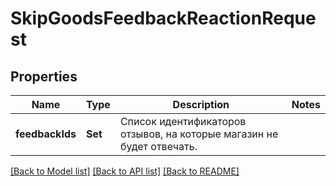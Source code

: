 # SkipGoodsFeedbackReactionRequest

## Properties
Name | Type | Description | Notes
------------ | ------------- | ------------- | -------------
**feedbackIds** | **Set<Int64>** | Список идентификаторов отзывов, на которые магазин не будет отвечать. | 

[[Back to Model list]](../README.md#documentation-for-models) [[Back to API list]](../README.md#documentation-for-api-endpoints) [[Back to README]](../README.md)


